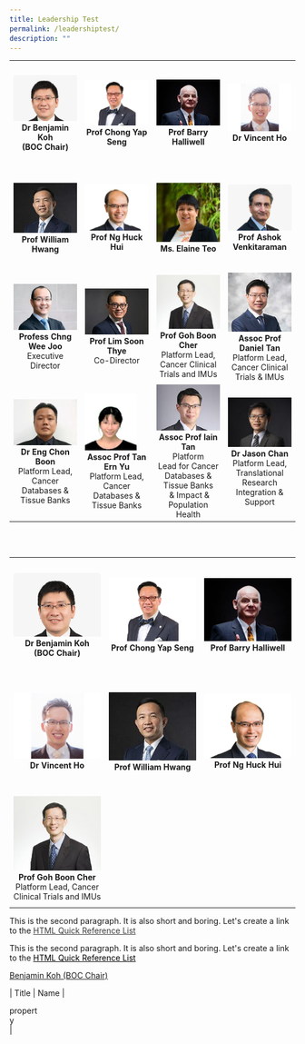 ```yaml
---
title: Leadership Test
permalink: /leadershiptest/
description: ""
---
```

<table>
	<tbody>
		<tr>
			<td height="180" width="25%"><!-- Table 1 -->
				<a href="/leaders/dr-benjamin-koh/"><img src="/images/Leaders/dr%20benjamin%20koh.jpg"></a>
				<div align="center"><b>Dr Benjamin Koh</b></div>
				<div align="center"><b>(BOC Chair)</b></div>
			</td>
			<td width="25%"><!-- Table 2 -->
				<a href="/leaders/prof-chong-yap-seng/"><img src="/images/Leaders/prof-chong-yap-seng.png"></a>
				<div align="center"><b>Prof Chong Yap Seng</b></div>
			</td>
			<td width="25%"><!-- Table 3 -->
				<a href="/leaders/prof-barry-halliwell/"><img src="/images/Leaders/barry-halliwell__stcc.jpg"></a>
				<div align="center"><b>Prof Barry Halliwell</b></div>
			</td>
			<td width="25%"><!-- Table 4 -->
				<a href="/leaders/dr-vincent-ho/"><img src="/images/Leaders/dr%20vicent%20ho.jpeg"></a>
				<div align="center"><b>Dr Vincent Ho</b></div>
			</td>
		</tr>
		<!-- Second Row -->
		<tr>
			<td height="180" width="25%"><!-- Table 1 -->
				<a href="/leaders/prof-william-hwang/"><img src="/images/Leaders/professor%20william%20hwang.jpg"></a>
				<div align="center"><b>Prof William Hwang</b></div>
			</td>
			<td width="25%"><!-- Table 2 -->
				<a href="/leaders/prof-ng-huck-hui/"><img src="/images/Leaders/professor%20ng%20huck%20hui.jpg"></a>
				<div align="center"><b>Prof Ng Huck Hui</b></div>
			</td>
			<td width="25%"><!-- Table 3 -->
				<a href="/leaders/ms-elaine-teo/"><img src="/images/Leaders/ms%20elaine%20teo.jpg"></a>
				<div align="center"><b>Ms. Elaine Teo</b></div>
			</td>
			<td width="25%"><!-- Table 4 -->
				<a href="/leaders/prof-ashok-venkitaraman/"><img src="/images/Leaders/professor%20ashok%20venkitaraman.jpg"></a>
				<div align="center"><b>Prof Ashok Venkitaraman</b></div>
			</td>
		</tr>		
		<!-- Third Row -->
		<tr>
			<td height="180" width="25%"><!-- Table 1 -->
				<a href="/leaders/prof-chng-wee-joo/"><img src="/images/Leaders/prof%20chng%20wee%20joo.jpg"></a>
				<div align="center"><b>Profess Chng Wee Joo</b></div>
				<div align="center">Executive Director</div>
			</td>
			<td width="25%"><!-- Table 2 -->
				<a href="/leaders/prof-lim-soon-thye/"><img src="/images/Leaders/prof%20lim%20soon%20thye.jpg"></a>
				<div align="center"><b>Prof Lim Soon Thye</b></div>
				<div align="center">Co-Director</div>
			</td>
			<td width="25%"><!-- Table 3 -->
				<a href="/leaders/prof-goh-boon-cher/"><img src="/images/Leaders/prof-goh-boon-cher.jpg"></a>
				<div align="center"><b>Prof Goh Boon Cher</b></div>
				<div align="center">Platform Lead, Cancer Clinical Trials and IMUs</div>
			</td>
			<td width="25%"><!-- Table 4 -->
				<a href="/leaders/assoc-prof-daniel-tan/"><img src="/images/Leaders/daniel-tan-shao-weng.jpg"></a>
				<div align="center"><b>Assoc Prof Daniel Tan</b></div>
				<div align="center">Platform Lead, Cancer Clinical Trials &amp; IMUs</div>
			</td>
		</tr>
		<!-- Fourth Row -->
		<tr>
			<td height="180" width="25%"><!-- Table 1 -->
				<a href="/leaders/dr-eng-chon-boon/"><img src="/images/Leaders/dr-eng-chon-boon.jpg"></a>
				<div align="center"><b>Dr Eng Chon Boon</b></div>
				<div align="center">Platform Lead, Cancer Databases &amp; Tissue Banks</div>
			</td>
			<td width="25%"><!-- Table 2 -->
				<a href="/leaders/assoc-prof-tan-ern-yu/"><img style="height:100px" src="/images/Leaders/tan-ern-yu.jpg"></a>
				<div align="center"><b>Assoc Prof Tan Ern Yu</b></div>
				<div align="center">Platform Lead, Cancer Databases &amp; Tissue Banks</div>
			</td>
			<td width="25%"><!-- Table 3 -->
				<a href="/leaders/assoc-prof-iain-tan/"><img src="/images/Leaders/assoc-prof-tan-bee-huat.jpg"></a>
				<div align="center"><b>Assoc Prof Iain Tan</b></div>
				<div align="center">Platform Lead&nbsp;for&nbsp;Cancer Databases &amp; Tissue Banks &nbsp;&amp;&nbsp;Impact &amp; Population Health</div>
			</td>
			<td width="25%"><!-- Table 4 -->
				<a href="/leaders/dr-jason-chan/"><img src="/images/Leaders/dr-jason-chan.jpg"></a>
				<div align="center"><b>Dr Jason Chan</b></div>
				<div align="center">Platform Lead, Translational Research Integration &amp; Support</div>
			</td>
		</tr>
	</tbody>
</table>

<br><br>
<!--

-->



<!-- 3x3 -->

<table>
	<tbody>
		<tr>
			<td height="200" width="33%"><!-- Table 1 -->
				<a href="/leaders/dr-benjamin-koh/"><img src="/images/Leaders/dr%20benjamin%20koh.jpg"></a>
				<div align="center"><b>Dr Benjamin Koh</b></div>
				<div align="center"><b>(BOC Chair)</b></div>
			</td>
			<td width="33%"><!-- Table 2 -->
				<a href="/leaders/prof-chong-yap-seng/"><img src="/images/Leaders/prof-chong-yap-seng.png"></a>
				<div align="center"><b>Prof Chong Yap Seng</b></div>
			</td>
			<td width="33%"><!-- Table 3 -->
				<a href="/leaders/prof-barry-halliwell/"><img src="/images/Leaders/barry-halliwell__stcc.jpg"></a>
				<div align="center"><b>Prof Barry Halliwell</b></div>
			</td>
		</tr>
		<!-- Second Row -->
		<tr>
			<td height="200" width="33%"><!-- Table 1 -->
				<a href="/leaders/dr-vincent-ho/"><img src="/images/Leaders/dr%20vicent%20ho.jpeg"></a>
				<div align="center"><b>Dr Vincent Ho</b></div>
			</td>
			<td width="33%"><!-- Table 2 -->
				<a href="/leaders/prof-william-hwang/"><img src="/images/Leaders/professor%20william%20hwang.jpg"></a>
				<div align="center"><b>Prof William Hwang</b></div>
			</td>
			<td width="33%"><!-- Table 3 -->
				<a href="/leaders/prof-ng-huck-hui/"><img src="/images/Leaders/professor%20ng%20huck%20hui.jpg"></a>
				<div align="center"><b>Prof Ng Huck Hui</b></div>
			</td>
		</tr>
		<!-- Third Row -->
		<tr>
			<td height="200" width="33%">
				<a href="/leaders/prof-goh-boon-cher/"><img src="/images/Leaders/prof-goh-boon-cher.jpg"></a>
				<div align="center"><b>Prof Goh Boon Cher</b></div>
				<div align="center">Platform Lead, Cancer Clinical Trials and IMUs</div>
			</td>
		</tr>
	</tbody>
</table>



























<p>This is the second paragraph. It is also short and boring. Let's create a 
link to the <a style="color: #3e3e3e" href="http://www.w3schools.com/tags/default.asp">
HTML Quick Reference List</a></p>

<p>This is the second paragraph. It is also short and boring. Let's create a 
link to the <a style="color: #000000" href="http://www.w3schools.com/tags/default.asp">
HTML Quick Reference List</a></p>

[Benjamin Koh (BOC Chair)](/leaders/dr-benjamin-koh/)




<!--

<img src="/images/Leaders/dr%20benjamin%20koh.png" style="width:200px" align="right">
<img src="/images/Leaders/dr%20benjamin%20koh.png" style="width:200px" height="300">
-->




| Title | Name | <div style="width:50px">property</div>|
